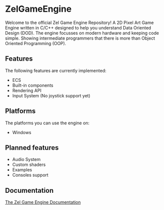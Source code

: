 # ZelGameEngine
Welcome to the official Zel Game Engine Repository!
A 2D Pixel Art Game Engine written in C/C++ designed to help you understand Data Oriented Design (DOD).
The engine focusses on modern hardware and keeping code simple.
Showing intermediate programmers that there is more than Object Oriented Programming (OOP).

## Features
The following features are currently implemented:
- ECS
- Built-in components
- Rendering API
- Input System (No joystick support yet)

## Platforms
The platforms you can use the engine on:
- Windows

## Planned features
- Audio System
- Custom shaders
- Examples
- Consoles support

## Documentation
[The Zel Game Engine Documentation](https://nvriezen.github.io/ZelEngineDocs/)
